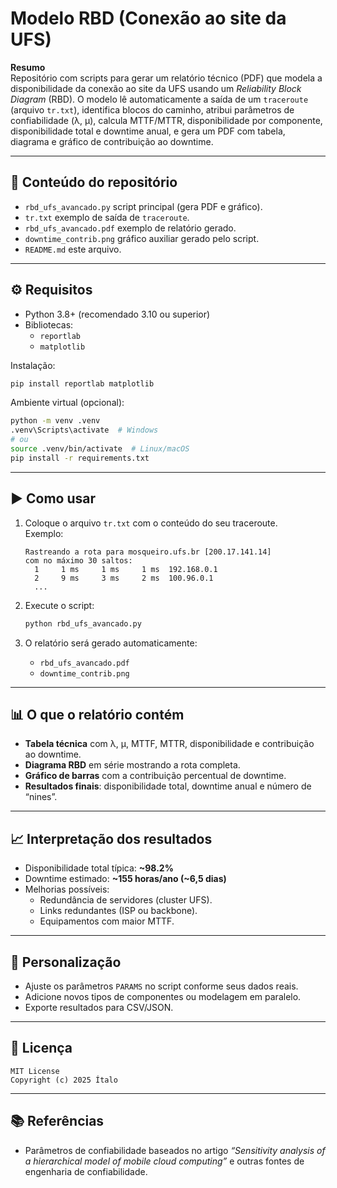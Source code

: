 # Modelo  RBD  (Conexão ao site da UFS)

**Resumo**  
Repositório com scripts para gerar um relatório técnico (PDF) que modela a disponibilidade da conexão  ao site da UFS usando um *Reliability Block Diagram* (RBD). O modelo lê automaticamente a saída de um `traceroute` (arquivo `tr.txt`), identifica blocos do caminho, atribui parâmetros de confiabilidade (λ, μ), calcula MTTF/MTTR, disponibilidade por componente, disponibilidade total e downtime anual, e gera um PDF com tabela, diagrama e gráfico de contribuição ao downtime.

---

## 📁 Conteúdo do repositório

- `rbd_ufs_avancado.py` script principal (gera PDF e gráfico).  
- `tr.txt` exemplo de saída de `traceroute`.  
- `rbd_ufs_avancado.pdf` exemplo de relatório gerado.  
- `downtime_contrib.png` gráfico auxiliar gerado pelo script.  
- `README.md` este arquivo.

---

## ⚙️ Requisitos

- Python 3.8+ (recomendado 3.10 ou superior)  
- Bibliotecas:
  - `reportlab`
  - `matplotlib`

Instalação:
```bash
pip install reportlab matplotlib
```

Ambiente virtual (opcional):
```bash
python -m venv .venv
.venv\Scripts\activate  # Windows
# ou
source .venv/bin/activate  # Linux/macOS
pip install -r requirements.txt
```

---

## ▶️ Como usar

1. Coloque o arquivo `tr.txt` com o conteúdo do seu traceroute.  
   Exemplo:
   ```
   Rastreando a rota para mosqueiro.ufs.br [200.17.141.14]
   com no máximo 30 saltos:
     1     1 ms     1 ms     1 ms  192.168.0.1
     2     9 ms     3 ms     2 ms  100.96.0.1
     ...
   ```

2. Execute o script:
   ```bash
   python rbd_ufs_avancado.py
   ```

3. O relatório será gerado automaticamente:
   - `rbd_ufs_avancado.pdf`
   - `downtime_contrib.png`

---

## 📊 O que o relatório contém

- **Tabela técnica** com λ, μ, MTTF, MTTR, disponibilidade e contribuição ao downtime.  
- **Diagrama RBD** em série mostrando a rota completa.  
- **Gráfico de barras** com a contribuição percentual de downtime.  
- **Resultados finais**: disponibilidade total, downtime anual e número de “nines”.

---

## 📈 Interpretação dos resultados

- Disponibilidade total típica: **~98.2%**  
- Downtime estimado: **~155 horas/ano (~6,5 dias)**  
- Melhorias possíveis:
  - Redundância de servidores (cluster UFS).  
  - Links redundantes (ISP ou backbone).  
  - Equipamentos com maior MTTF.

---

## 🧠 Personalização

- Ajuste os parâmetros `PARAMS` no script conforme seus dados reais.  
- Adicione novos tipos de componentes ou modelagem em paralelo.  
- Exporte resultados para CSV/JSON.  


---

## 📜 Licença

```
MIT License
Copyright (c) 2025 Ítalo
```

---

## 📚 Referências

- Parâmetros de confiabilidade baseados no artigo *“Sensitivity analysis of a hierarchical model of mobile cloud computing”* e outras fontes de engenharia de confiabilidade.
